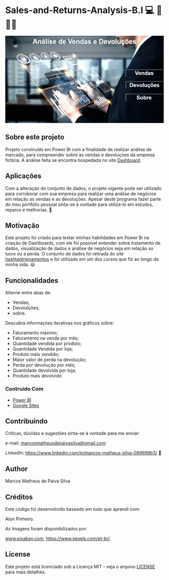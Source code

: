 # Sales-and-Returns-Analysis-B.I :computer: :office: :man_scientist:

![img.png](https://github.com/M-MSilva/Sales-and-Returns-Analysis---B.I/blob/main/image/img.png) 

## Sobre este projeto

Projeto construído em Power BI com a finalidade de realizar análise de mercado, para compreender sobre as vendas e devoluções da empresa fictícia. A análise feita se encontra hospedada no site [Dashboard](https://sites.google.com/view/dashmm/home).

## Aplicações 

Com a alteração do conjunto de dados, o projeto vigente pode ser utilizado para corroborar com sua empresa para realizar uma análise de negócios em relação as vendas e as devoluções. Apesar deste programa fazer parte do meu portfólio pessoal sinta-se à vontade para utilizá-lo em estudos, reparos e melhorias. :call_me_hand:

## Motivação

Este projeto foi criado para testar minhas habilidades em Power Bi na criação de Dashboards, com ele foi possível entender sobre tratamento de dados, visualização de dados e análise de negócios seja em relação so lucro ou a perda. O conjunto de dados foi retirada do site [hashtagtreinamentos](https://pages.hashtagtreinamentos.com/arquivo-pbi-1ga91tx_4z-g9fyolfguld6hp95ih7w14?origemurl=hashtag_yt_org_planilhapbi_UFGe25gydxo) e foi utilizado em um dos cursos que fiz ao longo da minha vida.  :smiley:

## Funcionalidades

Alterne entre abas de:

* Vendas;
* Devolulções;
* sobre.

Descubra informações iterativas nos gráficos sobre:

* Faturamento máximo;
* Faturamento na venda por mês;
* Quantidade vendida por produto;
* Quantidade Vendida por loja;
* Produto mais vendido;
* Maior valor de perda na devolução;
* Perda por devolução por mês;
* Quantidade devolvida por loja;
* Produto mais devolvido.


### Contruído Com

* [Power BI](https://powerbi.microsoft.com/pt-br/)
* [Google Sites](https://sites.google.com/)

## Contribuindo 

Críticas, dúvidas e sugestões sinta-se à vontade para me enviar:

e-mail: marcosmatheusdepaivasilva@gmail.com

LinkedIn: https://www.linkedin.com/in/marcos-matheus-silva-089699b3/ :hugs:

## Author

Marcos Matheus de Paiva Silva

## Créditos

Este código foi desenvolvido baseado em tudo que aprendi com:

Alon Pinheiro.

As Imagens foram disponibilizados por:

 www.pixabay.com, https://www.pexels.com/pt-br/.

## License

Este projeto está licenciado sob a Licença MIT - veja o arquivo [LICENSE](LICENSE) para mais detalhes.
